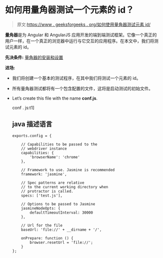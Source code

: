 # 如何用量角器测试一个元素的 id？

> 原文:[https://www . geeksforgeeks . org/如何使用量角器测试元素 id/](https://www.geeksforgeeks.org/how-to-test-the-id-of-an-element-using-protractor/)

**量角器**是为 Angular 和 AngularJS 应用开发的端到端测试框架。它像一个真正的用户一样，在一个真正的浏览器中运行与它交互的应用程序。在本文中，我们将测试元素的 id。

**先决条件:** [量角器的安装和设置](https://www.geeksforgeeks.org/angularjs-end-to-end-e2e-testing-protractor-installation-and-setup/)

**进场:**

*   我们将创建一个基本的测试程序，在其中我们将测试一个元素的 id。
*   所有量角器测试都将有一个包含配置的文件，这将是启动测试的初始文件。
*   Let’s create this file with the name **conf.js**.

    conf . js:t1]

    ## java 描述语言

    ```htmlhtml
    exports.config = {

        // Capabilities to be passed to the
        // webdriver instance
        capabilities: {
            'browserName': 'chrome'
        },

        // Framework to use. Jasmine is recommended
        framework: 'jasmine',

        // Spec patterns are relative 
        // to the current working directory when
        // protractor is called.
        specs: ['test.js'],

        // Options to be passed to Jasmine
        jasmineNodeOpts: {
            defaultTimeoutInterval: 30000
        },

        // Url for the file
        baseUrl: 'file://' + __dirname + '/',

        onPrepare: function () {
            browser.resetUrl = 'file://';
        }
    };
    ```